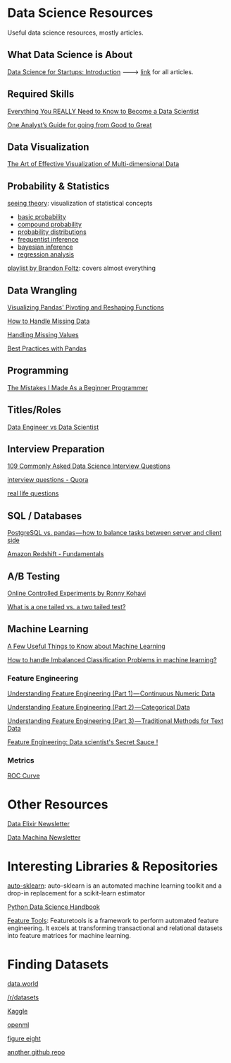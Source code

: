 # Data Science Resources
Useful data science resources, mostly articles.

## What Data Science is About
[Data Science for Startups: Introduction](https://towardsdatascience.com/data-science-for-startups-introduction-80d022a18aec) ---> [link](https://bgweber.github.io/) for all articles.


## Required Skills
[Everything You REALLY Need to Know to Become a Data Scientist](https://medium.springboard.com/everything-you-really-need-to-know-to-become-a-data-scientist-ca42f238486d)

[One Analyst’s Guide for going from Good to Great](https://blog.fishtownanalytics.com/one-analysts-guide-for-going-from-good-to-great-6697e67e37d9)


## Data Visualization
[The Art of Effective Visualization of Multi-dimensional Data](https://towardsdatascience.com/the-art-of-effective-visualization-of-multi-dimensional-data-6c7202990c57)


## Probability & Statistics
[seeing theory](https://students.brown.edu/seeing-theory/index.html): visualization of statistical concepts
  - [basic probability](https://students.brown.edu/seeing-theory/basic-probability/)
  - [compound probability](https://students.brown.edu/seeing-theory/compound-probability/)
  - [probability distributions](https://students.brown.edu/seeing-theory/probability-distributions/)
  - [frequentist inference](https://students.brown.edu/seeing-theory/frequentist-inference/)
  - [bayesian inference](https://students.brown.edu/seeing-theory/bayesian-inference/)
  - [regression analysis](https://students.brown.edu/seeing-theory/regression-analysis/)
  
[playlist by Brandon Foltz](https://www.youtube.com/user/BCFoltz/playlists): covers almost everything

## Data Wrangling
[Visualizing Pandas' Pivoting and Reshaping Functions](https://jalammar.github.io/visualizing-pandas-pivoting-and-reshaping/?utm_campaign=Data_Elixir&utm_medium=email&utm_source=Data_Elixir_181)

[How to Handle Missing Data](https://towardsdatascience.com/how-to-handle-missing-data-8646b18db0d4)

[Handling Missing Values](https://www.kaggle.com/dansbecker/handling-missing-values)

[Best Practices with Pandas](https://www.youtube.com/playlist?list=PL5-da3qGB5IBITZj_dYSFqnd_15JgqwA6)

## Programming
[The Mistakes I Made As a Beginner Programmer](https://medium.com/@samerbuna/the-mistakes-i-made-as-a-beginner-programmer-ac8b3e54c312)

## Titles/Roles
[Data Engineer vs Data Scientist](https://www.oreilly.com/ideas/data-engineers-vs-data-scientists)


## Interview Preparation
[109 Commonly Asked Data Science Interview Questions](https://www.springboard.com/blog/data-science-interview-questions/)

[interview questions - Quora](https://datascienceinterview.quora.com/)

[real life questions](http://nadbordrozd.github.io/interviews/)

## SQL / Databases
[PostgreSQL vs. pandas — how to balance tasks between server and client side
](https://medium.com/carwow-product-engineering/sql-vs-pandas-how-to-balance-tasks-between-server-and-client-side-9e2f6c95677)

[Amazon Redshift - Fundamentals](https://s3-eu-west-1.amazonaws.com/cdn.jefclaes.be/amazon-redshift-fundamentals/aws-redshift-fundamentals.html)

## A/B Testing
[Online Controlled Experiments by Ronny Kohavi](https://www.youtube.com/watch?v=ZfhQ-fIg4EU)

[What is a one tailed vs. a two tailed test?](https://www.quora.com/What-is-a-one-tailed-vs-a-two-tailed-test/answer/Andrew-Cary-7)


## Machine Learning

[A Few Useful Things to Know about Machine Learning](https://homes.cs.washington.edu/~pedrod/papers/cacm12.pdf)

[How to handle Imbalanced Classification Problems in machine learning?](https://www.analyticsvidhya.com/blog/2017/03/imbalanced-classification-problem/)

### Feature Engineering

[Understanding Feature Engineering (Part 1) — Continuous Numeric Data](https://towardsdatascience.com/understanding-feature-engineering-part-1-continuous-numeric-data-da4e47099a7b)

[Understanding Feature Engineering (Part 2) — Categorical Data](https://towardsdatascience.com/understanding-feature-engineering-part-2-categorical-data-f54324193e63)

[Understanding Feature Engineering (Part 3) — Traditional Methods for Text Data](https://towardsdatascience.com/understanding-feature-engineering-part-3-traditional-methods-for-text-data-f6f7d70acd41)

[Feature Engineering: Data scientist's Secret Sauce !](https://www.datasciencecentral.com/profiles/blogs/feature-engineering-data-scientist-s-secret-sauce-1)

### Metrics
[ROC Curve](http://www.navan.name/roc/)

# Other Resources 

[Data Elixir Newsletter](https://dataelixir.com/)

[Data Machina Newsletter](https://www.getrevue.co/profile/datamachina)

# Interesting Libraries & Repositories
[auto-sklearn](https://automl.github.io/auto-sklearn/stable/): auto-sklearn is an automated machine learning toolkit and a drop-in replacement for a scikit-learn estimator

[Python Data Science Handbook](https://jakevdp.github.io/PythonDataScienceHandbook/)

[Feature Tools](https://docs.featuretools.com/): Featuretools is a framework to perform automated feature engineering. It excels at transforming transactional and relational datasets into feature matrices for machine learning.

# Finding Datasets
[data.world](https://data.world/)

[/r/datasets](https://www.reddit.com/r/datasets/)

[Kaggle](https://www.kaggle.com/datasets)

[openml](https://www.openml.org/search?type=data)

[figure eight](https://www.figure-eight.com/data-for-everyone/)

[another github repo](https://github.com/NirantK/awesome-project-ideas)
